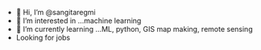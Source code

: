 - 👋 Hi, I’m @sangitaregmi
- 👀 I’m interested in ...machine learning
- 🌱 I’m currently learning ...ML, python, GIS map making, remote sensing
- Looking for jobs


<!---
sangitaregmi/sangitaregmi is a ✨ special ✨ repository because its `README.md` (this file) appears on your GitHub profile.
You can click the Preview link to take a look at your changes.
--->
